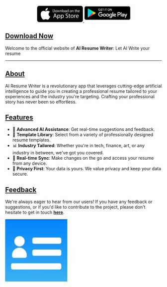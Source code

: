 <p align="center">
    <a href="https://apps.apple.com/ca/app/ai-resume-writer/id6463698204">
        <img src="https://raw.githubusercontent.com/AI-Resume-Builder/airesumewriter.github.io/main/get-it-apple.jpeg" alt="Available on the App Store" width="150">
    </a>
    <a href="https://play.google.com/store/apps/details?id=com.wloo.airesume">
        <img src="https://raw.githubusercontent.com/AI-Resume-Builder/airesumewriter.github.io/main/get-it-android.png" alt="Available on Google Play" width="150">
    </a>
</p>

## **[Download Now](https://apps.apple.com/ca/app/ai-resume-writer/id6463698204)**

Welcome to the official website of **AI Resume Writer**: Let AI Write your resume

---

## **[About](https://ai-resume-builder.github.io/)**

AI Resume Writer is a revolutionary app that leverages cutting-edge artificial intelligence to guide you in creating a professional resume tailored to your experiences and the industry you're targeting. Crafting your professional story has never been so effortless.

## **[Features](https://ai-resume-builder.github.io/)**

- 🤖 **Advanced AI Assistance**: Get real-time suggestions and feedback.
- 📝 **Template Library**: Select from a variety of professionally designed resume templates.
- 📊 **Industry Tailored**: Whether you're in tech, finance, art, or any industry in between, we've got you covered.
- 🔄 **Real-time Sync**: Make changes on the go and access your resume from any device.
- 🔐 **Privacy First**: Your data is yours. We value privacy and keep your data secure.


## **[Feedback](https://ai-resume-builder.github.io/)**

We're always eager to hear from our users! If you have any feedback or suggestions, or if you'd like to contribute to the project, please don't hesitate to get in touch **[here](https://forms.gle/dkonS5PPThD3oqVB7)**.

<img src="https://raw.githubusercontent.com/AI-Resume-Builder/airesumewriter.github.io/main/Group%2040.png" width="200"> 
